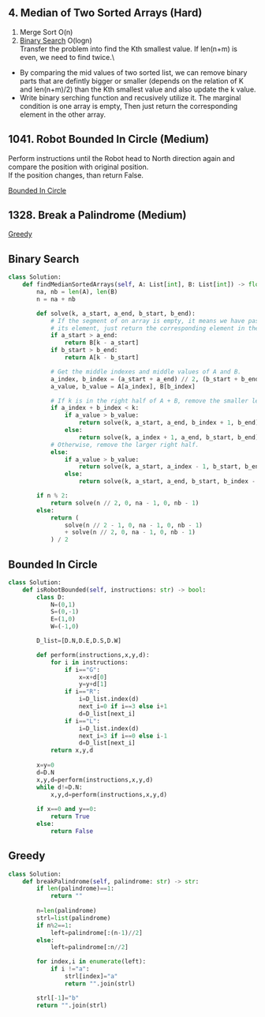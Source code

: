 ## 4. Median of Two Sorted Arrays (Hard)

1. Merge Sort  O(n)
2. [Binary Search](#binary-search) O(logn)\
Transfer the problem into find the Kth smallest value. If len(n+m) is even, we need to find twice.\
- By comparing the mid values of two sorted list, we can remove binary parts that are
defintly bigger or smaller (depends on the relation of K and len(n+m)/2) than the Kth smallest value and also update the k value.
- Write binary serching function and recusively utilize it. The marginal condition is one array is empty, Then
just return the corresponding element in the other array.

## 1041. Robot Bounded In Circle (Medium)
Perform instructions until the Robot head to North direction again and compare the position with original position.\
If the position changes, than return False.

[Bounded In Circle](#bounded-in-circle)

## 1328. Break a Palindrome (Medium)
[Greedy](#greedy)


## Binary Search
```python
class Solution:
    def findMedianSortedArrays(self, A: List[int], B: List[int]) -> float:
        na, nb = len(A), len(B)
        n = na + nb

        def solve(k, a_start, a_end, b_start, b_end):
            # If the segment of on array is empty, it means we have passed all
            # its element, just return the corresponding element in the other array.
            if a_start > a_end:
                return B[k - a_start]
            if b_start > b_end:
                return A[k - b_start]

            # Get the middle indexes and middle values of A and B.
            a_index, b_index = (a_start + a_end) // 2, (b_start + b_end) // 2
            a_value, b_value = A[a_index], B[b_index]

            # If k is in the right half of A + B, remove the smaller left half.
            if a_index + b_index < k:
                if a_value > b_value:
                    return solve(k, a_start, a_end, b_index + 1, b_end)
                else:
                    return solve(k, a_index + 1, a_end, b_start, b_end)
            # Otherwise, remove the larger right half.
            else:
                if a_value > b_value:
                    return solve(k, a_start, a_index - 1, b_start, b_end)
                else:
                    return solve(k, a_start, a_end, b_start, b_index - 1)

        if n % 2:
            return solve(n // 2, 0, na - 1, 0, nb - 1)
        else:
            return (
                solve(n // 2 - 1, 0, na - 1, 0, nb - 1)
                + solve(n // 2, 0, na - 1, 0, nb - 1)
            ) / 2
```

## Bounded In Circle
```python
class Solution:
    def isRobotBounded(self, instructions: str) -> bool:
        class D:
            N=(0,1)
            S=(0,-1)
            E=(1,0)
            W=(-1,0)

        D_list=[D.N,D.E,D.S,D.W]

        def perform(instructions,x,y,d):
            for i in instructions:
                if i=="G":
                    x=x+d[0]
                    y=y+d[1]
                if i=="R":
                    i=D_list.index(d)
                    next_i=0 if i==3 else i+1
                    d=D_list[next_i]
                if i=="L":
                    i=D_list.index(d)
                    next_i=3 if i==0 else i-1
                    d=D_list[next_i]
            return x,y,d
        
        x=y=0
        d=D.N
        x,y,d=perform(instructions,x,y,d)
        while d!=D.N:
            x,y,d=perform(instructions,x,y,d)
        
        if x==0 and y==0:
            return True
        else:
            return False
```

## Greedy
```python
class Solution:
    def breakPalindrome(self, palindrome: str) -> str:
        if len(palindrome)==1:
            return ""
        
        n=len(palindrome)
        strl=list(palindrome)
        if n%2==1:
            left=palindrome[:(n-1)//2]
        else:
            left=palindrome[:n//2]

        for index,i in enumerate(left):
            if i !="a":
                strl[index]="a"
                return "".join(strl)

        strl[-1]="b"
        return "".join(strl)
```
